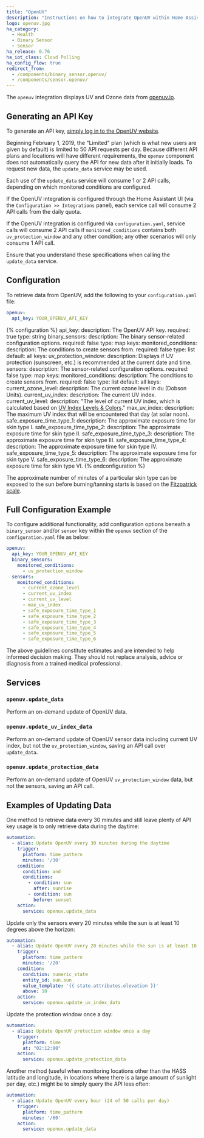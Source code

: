 ```yaml
---
title: "OpenUV"
description: "Instructions on how to integrate OpenUV within Home Assistant."
logo: openuv.jpg
ha_category:
  - Health
  - Binary Sensor
  - Sensor
ha_release: 0.76
ha_iot_class: Cloud Polling
ha_config_flow: true
redirect_from:
  - /components/binary_sensor.openuv/
  - /components/sensor.openuv/
---
```


The `openuv` integration displays UV and Ozone data from [openuv.io](http://openuv.io).

## Generating an API Key

To generate an API key,
[simply log in to the OpenUV website](https://www.openuv.io/auth/google).

<div class='note warning'>

Beginning February 1, 2019, the "Limited" plan (which is what new users are
given by default) is limited to 50 API requests per day. Because different
API plans and locations will have different requirements, the `openuv`
component does not automatically query the API for new data after it initially
loads. To request new data, the `update_data` service may be used.

</div>

<div class='note warning'>

Each use of the `update_data` service will consume 1 or 2 API calls, depending
on which monitored conditions are configured.

If the OpenUV integration is configured through the Home Assistant UI (via the
`Configuration >> Integrations` panel), each service call will consume 2 API
calls from the daily quota.

If the OpenUV integration is configured via `configuration.yaml`, service calls
will consume 2 API calls if `monitored_conditions` contains both
`uv_protection_window` and any other condition; any other scenarios will only
consume 1 API call.

Ensure that you understand these specifications when calling the `update_data`
service.

</div>

## Configuration

To retrieve data from OpenUV, add the following to your `configuration.yaml`
file:

```yaml
openuv:
  api_key: YOUR_OPENUV_API_KEY
```

{% configuration %}
api_key:
  description: The OpenUV API key.
  required: true
  type: string
binary_sensors:
  description: The binary sensor-related configuration options.
  required: false
  type: map
  keys:
    monitored_conditions:
      description: The conditions to create sensors from.
      required: false
      type: list
      default: all
      keys:
        uv_protection_window:
          description: Displays if UV protection (sunscreen, etc.) is recommended at the current date and time.
sensors:
  description: The sensor-related configuration options.
  required: false
  type: map
  keys:
    monitored_conditions:
      description: The conditions to create sensors from.
      required: false
      type: list
      default: all
      keys:
        current_ozone_level:
          description: The current ozone level in du (Dobson Units).
        current_uv_index:
          description: The current UV index.
        current_uv_level:
          description: "The level of current UV index, which is calculated based on [UV Index Levels & Colors](https://www.openuv.io/kb/uv-index-levels-colors)."
        max_uv_index:
          description: The maximum UV index that will be encountered that day (at solar noon).
        safe_exposure_time_type_1:
          description: The approximate exposure time for skin type I.
        safe_exposure_time_type_2:
          description: The approximate exposure time for skin type II.
        safe_exposure_time_type_3:
          description: The approximate exposure time for skin type III.
        safe_exposure_time_type_4:
          description: The approximate exposure time for skin type IV.
        safe_exposure_time_type_5:
          description: The approximate exposure time for skin type V.
        safe_exposure_time_type_6:
          description: The approximate exposure time for skin type VI.
{% endconfiguration %}

The approximate number of minutes of a particular skin type can be exposed to
the sun before burning/tanning starts is based on the
[Fitzpatrick scale](https://en.wikipedia.org/wiki/Fitzpatrick_scale).

## Full Configuration Example

To configure additional functionality, add configuration options beneath a
`binary_sensor` and/or `sensor` key within the `openuv` section of the
`configuration.yaml` file as below:

```yaml
openuv:
  api_key: YOUR_OPENUV_API_KEY
  binary_sensors:
    monitored_conditions:
      - uv_protection_window
  sensors:
    monitored_conditions:
      - current_ozone_level
      - current_uv_index
      - current_uv_level
      - max_uv_index
      - safe_exposure_time_type_1
      - safe_exposure_time_type_2
      - safe_exposure_time_type_3
      - safe_exposure_time_type_4
      - safe_exposure_time_type_5
      - safe_exposure_time_type_6
```

<div class='note warning'>
The above guidelines constitute estimates and are intended to help informed
decision making. They should not replace analysis, advice or diagnosis from a
trained medical professional.
</div>

## Services

### `openuv.update_data`

Perform an on-demand update of OpenUV data.

### `openuv.update_uv_index_data`

Perform an on-demand update of OpenUV sensor data including current UV index, but not the `uv_protection_window`, saving an API call over `update_data`.

### `openuv.update_protection_data`

Perform an on-demand update of OpenUV `uv_protection_window` data, but not the sensors, saving an API call.

## Examples of Updating Data

One method to retrieve data every 30 minutes and still leave plenty of API key
usage is to only retrieve data during the daytime:

```yaml
automation:
  - alias: Update OpenUV every 30 minutes during the daytime
    trigger:
      platform: time_pattern
      minutes: '/30'
    condition:
      condition: and
      conditions:
        - condition: sun
          after: sunrise
        - condition: sun
          before: sunset
    action:
      service: openuv.update_data
```

Update only the sensors every 20 minutes while the sun is at least 10 degrees above the horizon:

```yaml
automation:
  - alias: Update OpenUV every 20 minutes while the sun is at least 10 degrees above the horizon
    trigger:
      platform: time_pattern
      minutes: '/20'
    condition:
      condition: numeric_state
      entity_id: sun.sun
      value_template: '{{ state.attributes.elevation }}'
      above: 10
    action:
      service: openuv.update_uv_index_data
```

Update the protection window once a day:
```yaml
automation:
  - alias: Update OpenUV protection window once a day
    trigger:
      platform: time
      at: "02:12:00"
    action:
      service: openuv.update_protection_data
```

Another method (useful when monitoring locations other than the HASS latitude
and longitude, in locations where there is a large amount of sunlight per day,
etc.) might be to simply query the API less often:

```yaml
automation:
  - alias: Update OpenUV every hour (24 of 50 calls per day)
    trigger:
      platform: time_pattern
      minutes: '/60'
    action:
      service: openuv.update_data
```

